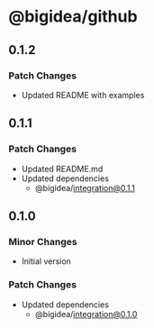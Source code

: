 # @bigidea/github

## 0.1.2

### Patch Changes

- Updated README with examples

## 0.1.1

### Patch Changes

- Updated README.md
- Updated dependencies
  - @bigidea/integration@0.1.1

## 0.1.0

### Minor Changes

- Initial version

### Patch Changes

- Updated dependencies
  - @bigidea/integration@0.1.0
